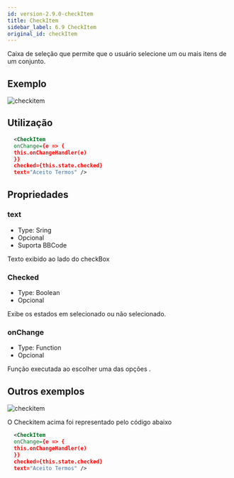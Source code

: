 ```yaml
---
id: version-2.9.0-checkItem
title: CheckItem
sidebar_label: 6.9 CheckItem
original_id: checkItem
---
```


Caixa de seleção que permite que o usuário selecione um ou mais itens de um conjunto.

## Exemplo

![checkitem](assets/images_components/v2.0.0/checkitem.png)

## Utilização

```xml
  <CheckItem
  onChange={e => {
  this.onChangeHandler(e)
  }}
  checked={this.state.checked}
  text="Aceito Termos" />
```

## Propriedades

### text

- Type: Sring
- Opcional
- Suporta BBCode

Texto exibido ao lado do checkBox

### Checked

- Type: Boolean
- Opcional

Exibe os estados em selecionado ou não selecionado.

### onChange

- Type: Function
- Opcional

Função executada ao escolher uma das opções .

## Outros exemplos

![checkitem](assets/images_components/v2.0.0/checkitem2.png)

O Checkitem acima foi representado pelo código abaixo

```xml
  <CheckItem
  onChange={e => {
  this.onChangeHandler(e)
  }}
  checked={this.state.checked}
  text="Aceito Termos" />
```
